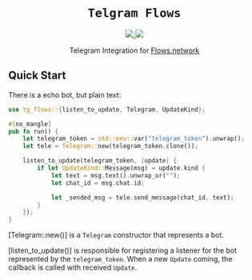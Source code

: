 <div align="center">
  <h1><code>Telgram Flows</code></h1>
  <a href="https://docs.rs/tg-flows/">
    <img src="https://docs.rs/tg-flows/badge.svg">
  </a>
  <a href="https://crates.io/crates/tg-flows">
    <img src="https://img.shields.io/crates/v/tg-flows.svg">
  </a>

  Telegram Integration for [Flows.network](https://test.flows.network)
</div>

## Quick Start

There is a echo bot, but plain text:

```rust
use tg_flows::{listen_to_update, Telegram, UpdateKind};

#[no_mangle]
pub fn run() {
    let telegram_token = std::env::var("telegram_token").unwrap();
    let tele = Telegram::new(telegram_token.clone());

    listen_to_update(telegram_token, |update| {
        if let UpdateKind::Message(msg) = update.kind {
            let text = msg.text().unwrap_or("");
            let chat_id = msg.chat.id;

            let _sended_msg = tele.send_message(chat_id, text);
        }
    });
}
```

[Telegram::new()] is a `Telegram` constructor that represents a bot.

[listen_to_update()] is responsible for registering a listener for the bot
represented by the `telegram_token`. When a new `Update` coming, the callback
is called with received `Update`.
